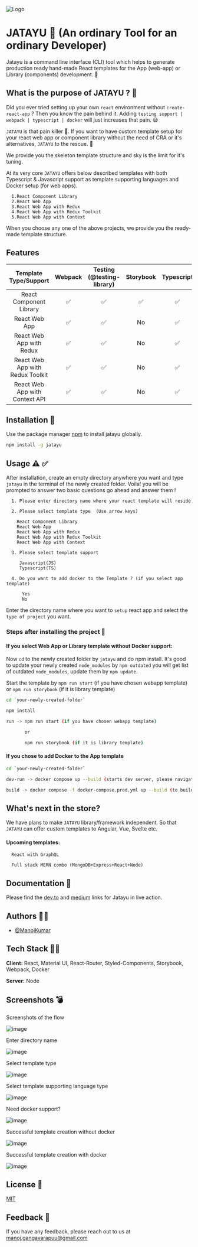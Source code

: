 ![Logo](https://user-images.githubusercontent.com/22653056/132664833-3cf4c46c-9e41-4600-b355-53fbeedec05b.png)


# JATAYU 🦅	 (An ordinary Tool for an ordinary Developer)

Jatayu is a command line interface (CLI) tool which helps to generate production ready hand-made React templates for the App (web-app) or Library (components) development. 🚀	

## What is the purpose of JATAYU ? 💁

Did you ever tried setting up your own `react` environment without `create-react-app` ? Then you know the pain behind it. Adding `testing support | webpack | typescript | docker` will just increases that pain. 😪	

`JATAYU` is that pain killer 💊. If you want to have custom template setup for your react web app or component library without the need of CRA or it's alternatives, `JATAYU` to the rescue. 🥳	

We provide you the skeleton template structure and sky is the limit for it's tuning.

At its very core `JATAYU` offers below described templates with both Typescript & Javascript support as template supporting languages and Docker setup (for web apps).

```
  1.React Component Library
  2.React Web App
  3.React Web App with Redux
  4.React Web App with Redux Toolkit
  5.React Web App with Context
```

When you choose any one of the above projects, we provide you the ready-made template structure.

## Features

|       Template Type/Support      | Webpack | Testing (@testing-library) | Storybook | Typescript | State Management | Lint | Build | Docker |
|:--------------------------------:|:-------:|:--------------------------:|:---------:|:----------:|:----------------:|:----:|:-----:|--------|
| React Component Library          | ✅       | ✅                          | ✅         | ✅          | No               | ✅    | ✅     | No     |
| React Web App                    | ✅       | ✅                          | No        | ✅          | ✅                | ✅    | ✅     | ✅      |
| React Web App with Redux         | ✅       | ✅                          | No        | ✅          | ✅                | ✅    | ✅     | ✅      |
| React Web App with Redux Toolkit | ✅       | ✅                          | No        | ✅          | ✅                | ✅    | ✅     | ✅      |
| React Web App with Context API   | ✅       | ✅                          | No        | ✅          | ✅                | ✅    | ✅     | ✅      |

## Installation 🔨	

Use the package manager [npm](https://www.npmjs.com/) to install jatayu globally.

```bash
npm install -g jatayu
```


  
## Usage ⚠️	✅

After installation, create an empty directory anywhere you want and type `jatayu` in the terminal of the newly created folder. Voila! you will be prompted to answer two basic questions go ahead and answer them !

```
  1. Please enter directory name where your react template will reside

  2. Please select template type  (Use arrow keys)

    React Component Library  
    React Web App  
    React Web App with Redux 
    React Web App with Redux Toolkit
    React Web App with Context  

  3. Please select template support 

     Javascript(JS)
     Typescript(TS) 
     
  4. Do you want to add docker to the Template ? (if you select app template)

      Yes
      No
```

Enter the directory name where you want to `setup` react app and select the `type of project` you want.

### Steps after installing the project 	📌

#### If you select Web App or Library template without Docker support:

Now `cd` to the newly created folder by `jatayu` and do npm install. It's good to update your newly created `node_modules` by `npm outdated` you will get list of outdated `node_modules`, update them by `npm update`.

Start the template by `npm run start` (if you have chosen webapp template) or `npm run storybook` (if it is library template)

```bash
cd `your-newly-created-folder`

npm install

run -> npm run start (if you have chosen webapp template)

       or

       npm run storybook (if it is library template)
```

#### If you chose to add Docker to the App template

```bash
cd `your-newly-created-folder`

dev-run -> docker compose up --build (starts dev server, please navigate to http:localhost:5200 to see your App up and rolling!)

build -> docker compose -f docker-compose.prod.yml up --build (to build and run on dist folder, please navigate to http:localhost:1337 to see your App up and rolling!)
```

## What's next in the store?

We have plans to make `JATAYU` library/framework independent. So that `JATAYU` can offer custom templates to Angular, Vue, Svelte etc.

#### Upcoming templates:

```
  React with GraphQL
  
  Full stack MERN combo (MongoDB+Express+React+Node)
```
  
## Documentation 📝	

Please find the [dev.to](https://dev.to/manureddy94/introducing-jatayu-3no) and [medium](https://medium.com/@manureddy.g94/jatayu-4ca69463686e) links for Jatayu in live action.

  
## Authors 👨‍🚀

- [@ManojKumar](https://github.com/manjureddy7)

## Tech Stack 	🧑‍💻

**Client:** React, Material UI, React-Router, Styled-Components, Storybook, Webpack, Docker

**Server:** Node

  
## Screenshots	💣

Screenshots of the flow

![image](https://user-images.githubusercontent.com/22653056/133246794-51cca84e-4798-48ca-990b-93d474892ad1.png)

Enter directory name

![image](https://user-images.githubusercontent.com/22653056/133246843-aca54d67-a711-4efe-9750-1cff05aa60ea.png)


Select template type

![image](https://user-images.githubusercontent.com/22653056/133246938-0ddbc77f-0abd-4876-9d37-22a333498c96.png)

Select template supporting language type

![image](https://user-images.githubusercontent.com/22653056/133998744-c6b5dbef-d5b9-44b5-88fb-19c82b4d7a16.png)


Need docker support?

![image](https://user-images.githubusercontent.com/22653056/133998644-d3ed8942-1759-4a74-aae7-12550e0007da.png)


Successful template creation without docker

![image](https://user-images.githubusercontent.com/22653056/133447935-46b3e6ac-41b1-4f18-85f3-3f61031e9de4.png)


Successful template creation with docker

![image](https://user-images.githubusercontent.com/22653056/133998921-b9b6f506-2826-42bd-9632-06a4867071b6.png)





  
## License 🦔

[MIT](https://choosealicense.com/licenses/mit/)

  
## Feedback  📣

If you have any feedback, please reach out to us at manoj.gangavarapuu@gmail.com

  

  
